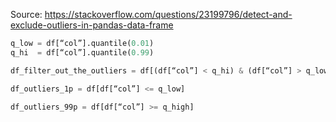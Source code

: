 
Source: https://stackoverflow.com/questions/23199796/detect-and-exclude-outliers-in-pandas-data-frame
```python 
q_low = df[“col”].quantile(0.01)
q_hi  = df[“col”].quantile(0.99)

df_filter_out_the_outliers = df[(df[“col”] < q_hi) & (df[“col”] > q_low)]

df_outliers_1p = df[df[“col”] <= q_low]

df_outliers_99p = df[df[“col”] >= q_high]
```
